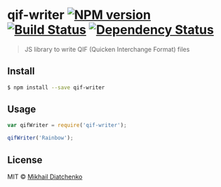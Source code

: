 # qif-writer [![NPM version][npm-image]][npm-url] [![Build Status][travis-image]][travis-url] [![Dependency Status][daviddm-image]][daviddm-url]
> JS library to write QIF (Quicken Interchange Format) files


## Install

```sh
$ npm install --save qif-writer
```


## Usage

```js
var qifWriter = require('qif-writer');

qifWriter('Rainbow');
```

## License

MIT © [Mikhail Diatchenko](https://github.com/muxa)


[npm-image]: https://badge.fury.io/js/qif-writer.svg
[npm-url]: https://npmjs.org/package/qif-writer
[travis-image]: https://travis-ci.org/muxa/qif-writer.svg?branch=master
[travis-url]: https://travis-ci.org/muxa/qif-writer
[daviddm-image]: https://david-dm.org/muxa/qif-writer.svg?theme=shields.io
[daviddm-url]: https://david-dm.org/muxa/qif-writer
